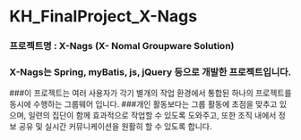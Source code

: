 # KH_FinalProject_X-Nags
### 프로젝트명 : X-Nags (X- Nomal Groupware Solution)
### X-Nags는 Spring, myBatis, js, jQuery 등으로 개발한 프로젝트입니다.
###이 프로젝트는 여러 사용자가 각기 별개의 작업 환경에서 통합된 하나의 프로젝트를 동시에 수행하는 그룹웨어 입니다.
###개인 활동보다는 그룹 활동에 초점을 맞추고 있으며, 일련의 집단이 함께 효과적으로 작업할 수 있도록 도와주고, 또한 조직 내에서 정보 공유 및 실시간 커뮤니케이션을 원활히 할 수 있도록 합니다.
